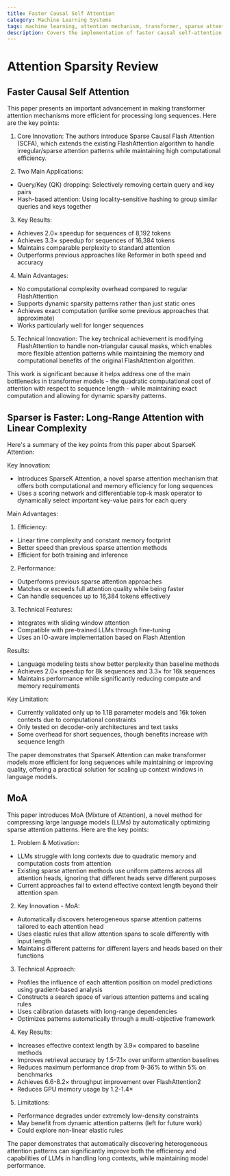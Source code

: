 ```yaml
---
title: Faster Causal Self Attention
category: Machine Learning Systems
tags: machine learning, attention mechanism, transformer, sparse attention
description: Covers the implementation of faster causal self-attention mechanisms for transformer models. Introduces techniques to achieve linear complexity in long-range attention, such as sparse attention patterns and the use of mixture-of-attention (MoA) layers. Discusses the trade-offs between attention sparsity and model performance, highlighting the potential for significant speedups in transformer-based models.
---
```


# Attention Sparsity Review

## Faster Causal Self Attention

This paper presents an important advancement in making transformer attention mechanisms more efficient for processing long sequences. Here are the key points:

1. Core Innovation: The authors introduce Sparse Causal Flash Attention (SCFA), which extends the existing FlashAttention algorithm to handle irregular/sparse attention patterns while maintaining high computational efficiency.

2. Two Main Applications:
- Query/Key (QK) dropping: Selectively removing certain query and key pairs
- Hash-based attention: Using locality-sensitive hashing to group similar queries and keys together

3. Key Results:
- Achieves 2.0× speedup for sequences of 8,192 tokens
- Achieves 3.3× speedup for sequences of 16,384 tokens
- Maintains comparable perplexity to standard attention
- Outperforms previous approaches like Reformer in both speed and accuracy

4. Main Advantages:
- No computational complexity overhead compared to regular FlashAttention
- Supports dynamic sparsity patterns rather than just static ones
- Achieves exact computation (unlike some previous approaches that approximate)
- Works particularly well for longer sequences

5. Technical Innovation:
The key technical achievement is modifying FlashAttention to handle non-triangular causal masks, which enables more flexible attention patterns while maintaining the memory and computational benefits of the original FlashAttention algorithm.

This work is significant because it helps address one of the main bottlenecks in transformer models - the quadratic computational cost of attention with respect to sequence length - while maintaining exact computation and allowing for dynamic sparsity patterns.

## Sparser is Faster: Long-Range Attention with Linear Complexity

Here's a summary of the key points from this paper about SparseK Attention:

Key Innovation:
- Introduces SparseK Attention, a novel sparse attention mechanism that offers both computational and memory efficiency for long sequences
- Uses a scoring network and differentiable top-k mask operator to dynamically select important key-value pairs for each query

Main Advantages:
1. Efficiency:
- Linear time complexity and constant memory footprint
- Better speed than previous sparse attention methods
- Efficient for both training and inference

2. Performance:
- Outperforms previous sparse attention approaches
- Matches or exceeds full attention quality while being faster
- Can handle sequences up to 16,384 tokens effectively

3. Technical Features:
- Integrates with sliding window attention
- Compatible with pre-trained LLMs through fine-tuning
- Uses an IO-aware implementation based on Flash Attention

Results:
- Language modeling tests show better perplexity than baseline methods
- Achieves 2.0× speedup for 8k sequences and 3.3× for 16k sequences
- Maintains performance while significantly reducing compute and memory requirements

Key Limitation:
- Currently validated only up to 1.1B parameter models and 16k token contexts due to computational constraints
- Only tested on decoder-only architectures and text tasks
- Some overhead for short sequences, though benefits increase with sequence length

The paper demonstrates that SparseK Attention can make transformer models more efficient for long sequences while maintaining or improving quality, offering a practical solution for scaling up context windows in language models.

## MoA

This paper introduces MoA (Mixture of Attention), a novel method for compressing large language models (LLMs) by automatically optimizing sparse attention patterns. Here are the key points:

1. Problem & Motivation:
- LLMs struggle with long contexts due to quadratic memory and computation costs from attention
- Existing sparse attention methods use uniform patterns across all attention heads, ignoring that different heads serve different purposes
- Current approaches fail to extend effective context length beyond their attention span

2. Key Innovation - MoA:
- Automatically discovers heterogeneous sparse attention patterns tailored to each attention head
- Uses elastic rules that allow attention spans to scale differently with input length
- Maintains different patterns for different layers and heads based on their functions

3. Technical Approach:
- Profiles the influence of each attention position on model predictions using gradient-based analysis
- Constructs a search space of various attention patterns and scaling rules
- Uses calibration datasets with long-range dependencies
- Optimizes patterns automatically through a multi-objective framework

4. Key Results:
- Increases effective context length by 3.9× compared to baseline methods
- Improves retrieval accuracy by 1.5-7.1× over uniform attention baselines
- Reduces maximum performance drop from 9-36% to within 5% on benchmarks
- Achieves 6.6-8.2× throughput improvement over FlashAttention2
- Reduces GPU memory usage by 1.2-1.4×

5. Limitations:
- Performance degrades under extremely low-density constraints
- May benefit from dynamic attention patterns (left for future work)
- Could explore non-linear elastic rules

The paper demonstrates that automatically discovering heterogeneous attention patterns can significantly improve both the efficiency and capabilities of LLMs in handling long contexts, while maintaining model performance.